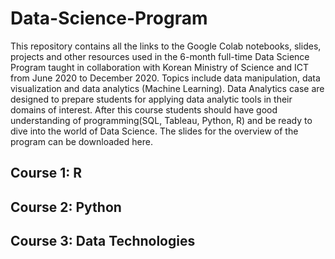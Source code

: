 # Data-Science-Program 

This repository contains all the links to the Google Colab notebooks, slides, projects and other resources used in the 6-month full-time Data Science 
Program taught in collaboration with Korean Ministry of Science and ICT from June 2020 to December 2020.
Topics include data manipulation, data visualization and data analytics (Machine Learning). Data Analytics case are designed 
to prepare students for applying data analytic tools in their domains of interest. After this course students should have good understanding 
of programming(SQL, Tableau, Python, R) and be ready to dive into the world of Data Science. The slides for the overview of the program can be downloaded here.

## Course 1: R 


## Course 2: Python 

## Course 3: Data Technologies 
